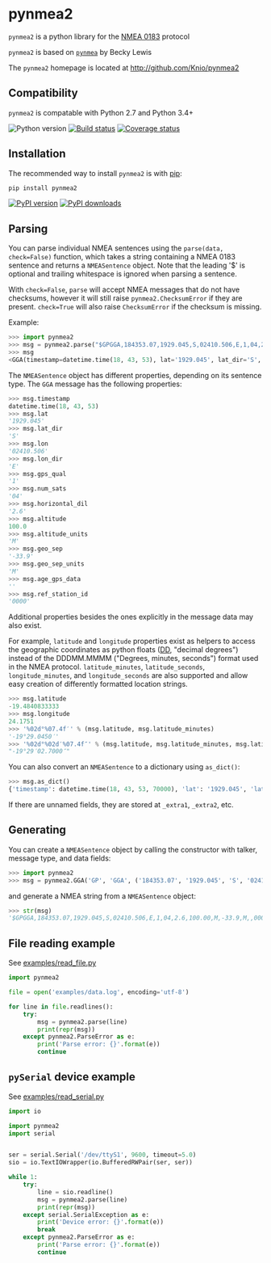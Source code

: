 # pynmea2

`pynmea2` is a python library for the [NMEA 0183](http://en.wikipedia.org/wiki/NMEA_0183) protocol

`pynmea2` is based on [`pynmea`](https://code.google.com/p/pynmea/) by Becky Lewis

The `pynmea2` homepage is located at <http://github.com/Knio/pynmea2>

## Compatibility

`pynmea2` is compatable with Python 2.7 and Python 3.4+

![Python version](https://img.shields.io/pypi/pyversions/pynmea2.svg?style=flat)
[![Build status](https://github.com/Knio/pynmea2/actions/workflows/ci.yml/badge.svg?branch=master)](https://github.com/Knio/pynmea2/actions/workflows/ci.yml?query=branch%3Amaster+)
[![Coverage status](https://img.shields.io/coveralls/github/Knio/pynmea2/master.svg?style=flat)](https://coveralls.io/r/Knio/pynmea2?branch=master)

## Installation

The recommended way to install `pynmea2` is with
[pip](http://pypi.python.org/pypi/pip/):

```bash
pip install pynmea2
```

[![PyPI version](https://img.shields.io/pypi/v/pynmea2.svg?style=flat)](https://pypi.org/project/pynmea2/)
[![PyPI downloads](https://img.shields.io/pypi/dm/pynmea2.svg?style=flat)](https://pypi.org/project/pynmea2/)

## Parsing

You can parse individual NMEA sentences using the `parse(data, check=False)` function, which takes a string containing a
NMEA 0183 sentence and returns a `NMEASentence` object. Note that the leading '$' is optional and trailing whitespace is ignored when parsing a sentence.

With `check=False`, `parse` will accept NMEA messages that do not have checksums, however it will still raise `pynmea2.ChecksumError` if they are present. `check=True` will also raise `ChecksumError` if the checksum is missing.

Example:

```python
>>> import pynmea2
>>> msg = pynmea2.parse("$GPGGA,184353.07,1929.045,S,02410.506,E,1,04,2.6,100.00,M,-33.9,M,,0000*6D")
>>> msg
<GGA(timestamp=datetime.time(18, 43, 53), lat='1929.045', lat_dir='S', lon='02410.506', lon_dir='E', gps_qual='1', num_sats='04', horizontal_dil='2.6', altitude=100.0, altitude_units='M', geo_sep='-33.9', geo_sep_units='M', age_gps_data='', ref_station_id='0000')>
```

The `NMEASentence` object has different properties, depending on its sentence type.
The `GGA` message has the following properties:

```python
>>> msg.timestamp
datetime.time(18, 43, 53)
>>> msg.lat
'1929.045'
>>> msg.lat_dir
'S'
>>> msg.lon
'02410.506'
>>> msg.lon_dir
'E'
>>> msg.gps_qual
'1'
>>> msg.num_sats
'04'
>>> msg.horizontal_dil
'2.6'
>>> msg.altitude
100.0
>>> msg.altitude_units
'M'
>>> msg.geo_sep
'-33.9'
>>> msg.geo_sep_units
'M'
>>> msg.age_gps_data
''
>>> msg.ref_station_id
'0000'
```

Additional properties besides the ones explicitly in the message data may also exist.

For example, `latitude` and `longitude` properties exist as helpers to access the geographic coordinates as python floats ([DD](http://en.wikipedia.org/wiki/Decimal_degrees), "decimal degrees") instead of the DDDMM.MMMM ("Degrees, minutes, seconds") format used in the NMEA protocol. `latitude_minutes`, `latitude_seconds`, `longitude_minutes`, and `longitude_seconds` are also supported and allow easy creation of differently formatted location strings.

```python
>>> msg.latitude
-19.4840833333
>>> msg.longitude
24.1751
>>> '%02d°%07.4f′' % (msg.latitude, msg.latitude_minutes)
'-19°29.0450′'
>>> '%02d°%02d′%07.4f″' % (msg.latitude, msg.latitude_minutes, msg.latitude_seconds)
"-19°29′02.7000″"
```

You can also convert an `NMEASentence` to a dictionary using `as_dict()`: 
```python
>>> msg.as_dict()
{'timestamp': datetime.time(18, 43, 53, 70000), 'lat': '1929.045', 'lat_dir': 'S', 'lon': '02410.506', 'lon_dir': 'E', 'gps_qual': 1, 'num_sats': '04', 'horizontal_dil': '2.6', 'altitude': 100.0, 'altitude_units': 'M', 'geo_sep': '-33.9', 'geo_sep_units': 'M', 'age_gps_data': '', 'ref_station_id': '0000'}
```
If there are unnamed fields, they are stored at `_extra1`, `_extra2`, etc.

## Generating

You can create a `NMEASentence` object by calling the constructor with talker, message type, and data fields:

```python
>>> import pynmea2
>>> msg = pynmea2.GGA('GP', 'GGA', ('184353.07', '1929.045', 'S', '02410.506', 'E', '1', '04', '2.6', '100.00', 'M', '-33.9', 'M', '', '0000'))
```

and generate a NMEA string from a `NMEASentence` object:

```python
>>> str(msg)
'$GPGGA,184353.07,1929.045,S,02410.506,E,1,04,2.6,100.00,M,-33.9,M,,0000*6D'
```

## File reading example

See [examples/read_file.py](/examples/read_file.py)

```python
import pynmea2

file = open('examples/data.log', encoding='utf-8')

for line in file.readlines():
    try:
        msg = pynmea2.parse(line)
        print(repr(msg))
    except pynmea2.ParseError as e:
        print('Parse error: {}'.format(e))
        continue
```

## `pySerial` device example

See [examples/read_serial.py](/examples/read_serial.py)

```python
import io

import pynmea2
import serial


ser = serial.Serial('/dev/ttyS1', 9600, timeout=5.0)
sio = io.TextIOWrapper(io.BufferedRWPair(ser, ser))

while 1:
    try:
        line = sio.readline()
        msg = pynmea2.parse(line)
        print(repr(msg))
    except serial.SerialException as e:
        print('Device error: {}'.format(e))
        break
    except pynmea2.ParseError as e:
        print('Parse error: {}'.format(e))
        continue
```
